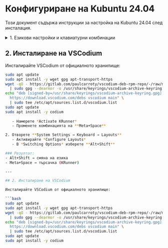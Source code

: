 # Конфигуриране на Kubuntu 24.04

Този документ съдържа инструкции за настройка на Kubuntu 24.04 след инсталация.

<details>
<summary> 1. Езикови настройки и клавиатурни комбинации</summary>

#### Проблем: по подразбиране комбинацията Alt+Shift отваря търсачката вместо да сменя езика.

### Решение:

1. Отворете настройките за бързи клавиши:  
   - Български интерфейс: **Системни настройки → Клавишни комбинации → KWin → KRunner**  
   - English interface: **System Settings → Shortcuts → KWin → KRunner**

2. Отворете настройките:  
   - Български: **KRunner**  
   - English: **KRunner**

3. Премахнете отметката:  
   - Български: ❌ **Alt+Интервал**  
   - English:   ❌ **Alt+Space**

4. Запишете настройката с бутона:  
   - Български: **Прилагане**  
   - English: **Save**

5. Отворете настройките на клавиатурните подредби:  
   - Български интерфейс: **Системни настройки → Клавиатура → Разширени**  
   - English interface: **System Settings → Keyboard → Layouts**

6. Отворете секцията:  
   - Български: **Switching to another layout**  
   - English: **Switching to another layout**

7. Поставете отметка на желаните комбинации (може да бъдат няколко). Например:  
   - ✅ **Alt+Shift**  
   - ✅ **Alt+Space**

### Резултат
- ✅ **Alt+Shift** → смяна на езика  
- ✅ **Meta+Space** → търсачка (KRunner)

---
</details>

## 2. Инсталиране на VSCodium

Инсталирайте VSCodium от официалното хранилище:

```bash
sudo apt update
sudo apt install -y wget gpg apt-transport-https
wget -qO - https://gitlab.com/paulcarroty/vscodium-deb-rpm-repo/-/raw/master/pub.gpg \
  | sudo gpg --dearmor -o /usr/share/keyrings/vscodium-archive-keyring.gpg
echo "deb [signed-by=/usr/share/keyrings/vscodium-archive-keyring.gpg] \
  https://download.vscodium.com/debs vscodium main" \
  | sudo tee /etc/apt/sources.list.d/vscodium.list
sudo apt update
sudo apt install -y codium
  
   - Намерете *Activate KRunner*  
   - Променете комбинацията на **Meta+Space**

2. Отворете **System Settings → Keyboard → Layouts**  
   - Активирайте *Configure Layouts*  
   - В *Switching Options* изберете **Alt+Shift**

### Резултат:
- Alt+Shift → смяна на езика  
- Meta+Space → търсачка (KRunner)

---

## 2. Инсталиране на VSCodium

Инсталирайте VSCodium от официалното хранилище:

```bash
sudo apt update
sudo apt install -y wget gpg apt-transport-https
wget -qO - https://gitlab.com/paulcarroty/vscodium-deb-rpm-repo/-/raw/master/pub.gpg \
  | sudo gpg --dearmor -o /usr/share/keyrings/vscodium-archive-keyring.gpg
echo "deb [signed-by=/usr/share/keyrings/vscodium-archive-keyring.gpg] \
  https://download.vscodium.com/debs vscodium main" \
  | sudo tee /etc/apt/sources.list.d/vscodium.list
sudo apt update
sudo apt install -y codium
